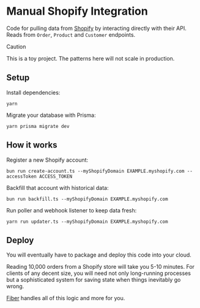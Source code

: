 # Manual Shopify Integration

Code for pulling data from [Shopify](https://dev.shopify.com) by interacting directly with their API.
Reads from `Order`, `Product` and `Customer` endpoints.

> [!CAUTION]
> This is a toy project. The patterns here will not scale in production.

## Setup

Install dependencies:

`yarn`

Migrate your database with Prisma:

`yarn prisma migrate dev`

## How it works

Register a new Shopify account:

`bun run create-account.ts --myShopifyDomain EXAMPLE.myshopify.com --accessToken ACCESS_TOKEN`

Backfill that account with historical data:

`bun run backfill.ts --myShopifyDomain EXAMPLE.myshopify.com`

Run poller and webhook listener to keep data fresh:

`yarn run updater.ts --myShopifyDomain EXAMPLE.myshopify.com`

## Deploy

You will eventually have to package and deploy this code into your cloud.

Reading 10,000 orders from a Shopify store will take you 5-10 minutes. For
clients of any decent size, you will need not only long-running processes but a
sophisticated system for saving state when things inevitably go wrong.

[Fiber](https://fiber.dev) handles all of this logic and more for you.
